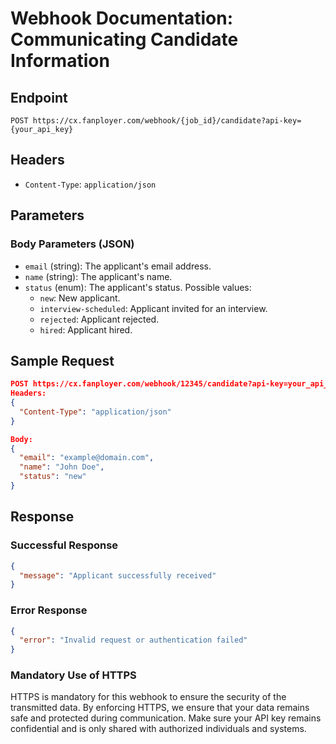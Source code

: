# Webhook Documentation: Communicating Candidate Information

## Endpoint
```
POST https://cx.fanployer.com/webhook/{job_id}/candidate?api-key={your_api_key}
```

## Headers
- `Content-Type`: `application/json`

## Parameters
### Body Parameters (JSON)
- `email` (string): The applicant's email address.
- `name` (string): The applicant's name.
- `status` (enum): The applicant's status. Possible values:
  - `new`: New applicant.
  - `interview-scheduled`: Applicant invited for an interview.
  - `rejected`: Applicant rejected.
  - `hired`: Applicant hired.

## Sample Request
```json
POST https://cx.fanployer.com/webhook/12345/candidate?api-key=your_api_key
Headers:
{
  "Content-Type": "application/json"
}

Body:
{
  "email": "example@domain.com",
  "name": "John Doe",
  "status": "new"
}
```

## Response
### Successful Response
```json
{
  "message": "Applicant successfully received"
}
```

### Error Response
```json
{
  "error": "Invalid request or authentication failed"
}
```

### Mandatory Use of HTTPS

HTTPS is mandatory for this webhook to ensure the security of the transmitted data. By enforcing HTTPS, we ensure that your data remains safe and protected during communication. Make sure your API key remains confidential and is only shared with authorized individuals and systems.
